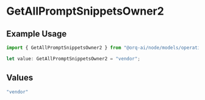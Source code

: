 # GetAllPromptSnippetsOwner2

## Example Usage

```typescript
import { GetAllPromptSnippetsOwner2 } from "@orq-ai/node/models/operations";

let value: GetAllPromptSnippetsOwner2 = "vendor";
```

## Values

```typescript
"vendor"
```